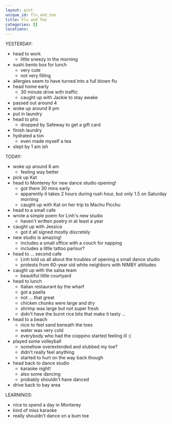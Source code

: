 ```yaml
---
layout: post
unique_id: flu_and_toe
title: Flu and Toe
categories: []
locations: 
---
```


YESTERDAY:
* head to work
  * little sneezy in the morning
* sushi bento box for lunch
  * very cute
  * not very filling
* allergies seem to have turned into a full blown flu
* head home early
  * 30 minute drive with traffic
  * caught up with Jackie to stay awake
* passed out around 4
* woke up around 8 pm
* put in laundry
* head to pho
  * dropped by Safeway to get a gift card
* finish laundry
* hydrated a ton
  * even made myself a tea
* slept by 1 am ish

TODAY:
* woke up around 8 am
  * feeling way better
* pick up Kat
* head to Monterey for new dance studio opening!
  * got there 30 mins early
  * apparently it takes 2 hours during rush hour, but only 1.5 on Saturday morning
  * caught up with Kat on her trip to Machu Picchu
* head to a small cafe
* wrote a simple poem for Linh's new studio
  * haven't written poetry in at least a year
* caught up with Jessica
  * got it all signed mostly discretely
* new studio is amazing!
  * includes a small office with a couch for napping
  * includes a little tattoo parlour?
* head to ... second cafe
  * Linh told us all about the troubles of opening a small dance studio
  * protests from 60-year old white neighbors with NIMBY attitudes
* caught up with the salsa team
  * beautiful little courtyard
* head to lunch
  * Italian restaurant by the wharf
  * got a paella
  * not ... that great
  * chicken chunks were large and dry
  * shrimp was large but not super fresh
  * didn't have the burnt rice bits that make it tasty ...
* head to a beach
  * nice to feel sand beneath the toes
  * water was very cold
  * everybody who had the cioppino started feeling ill :(
* played some volleyball
  * somehow overextended and stubbed my toe?
  * didn't really feel anything
  * started to hurt on the way back though
* head back to dance studio
  * karaoke night!
  * also some dancing
  * probably shouldn't have danced
* drive back to bay area

LEARNINGS:
* nice to spend a day in Monterey
* kind of miss karaoke
* really shouldn't dance on a bum toe
